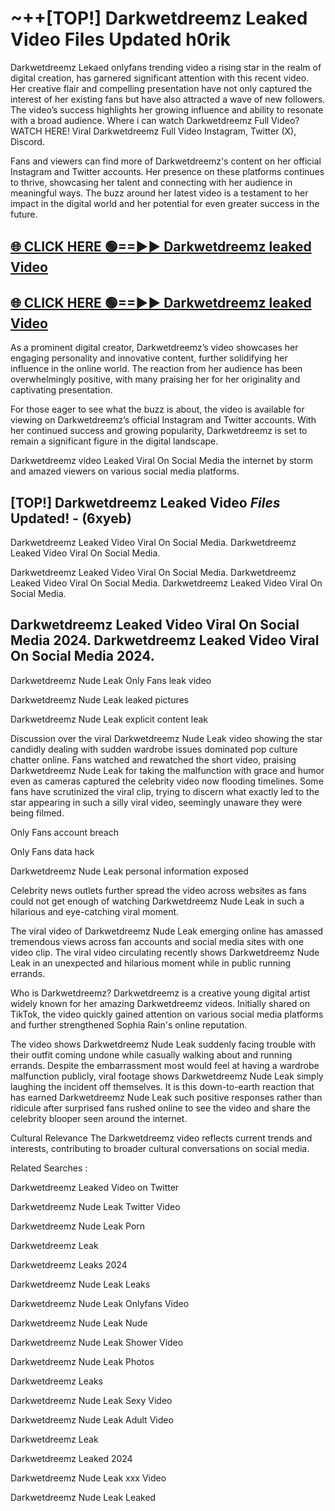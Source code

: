 # ~++[TOP!] Darkwetdreemz Leaked Video Files Updated h0rik

 Darkwetdreemz Lekaed onlyfans trending video a rising star in the realm of digital creation, has garnered significant attention with this recent video. Her creative flair and compelling presentation have not only captured the interest of her existing fans but have also attracted a wave of new followers. The video’s success highlights her growing influence and ability to resonate with a broad audience.
Where i can watch  Darkwetdreemz Full Video? WATCH HERE! Viral  Darkwetdreemz Full Video Instagram, Twitter (X), Discord.


Fans and viewers can find more of  Darkwetdreemz's content on her official Instagram and Twitter accounts. Her presence on these platforms continues to thrive, showcasing her talent and connecting with her audience in meaningful ways. The buzz around her latest video is a testament to her impact in the digital world and her potential for even greater success in the future.


## [🌐 CLICK HERE 🟢==►►  Darkwetdreemz leaked Video ](https://onlyclips.site?title=Darkwetdreemz&ref=git)

## [🌐 CLICK HERE 🟢==►►  Darkwetdreemz leaked Video ](https://onlyclips.site?title=Darkwetdreemz&ref=git)


As a prominent digital creator,  Darkwetdreemz’s video showcases her engaging personality and innovative content, further solidifying her influence in the online world. The reaction from her audience has been overwhelmingly positive, with many praising her for her originality and captivating presentation.

For those eager to see what the buzz is about, the video is available for viewing on  Darkwetdreemz’s official Instagram and Twitter accounts. With her continued success and growing popularity,  Darkwetdreemz is set to remain a significant figure in the digital landscape.


  Darkwetdreemz video Leaked Viral On Social Media the internet by storm and amazed viewers on various social media platforms.


## [TOP!]  Darkwetdreemz Leaked Video *Files* Updated! - (6xyeb) 

 Darkwetdreemz Leaked Video Viral On Social Media. Darkwetdreemz Leaked Video Viral On Social Media.

 Darkwetdreemz Leaked Video Viral On Social Media. Darkwetdreemz Leaked Video Viral On Social Media. Darkwetdreemz Leaked Video Viral On Social Media.


##  Darkwetdreemz Leaked Video Viral On Social Media 2024. Darkwetdreemz Leaked Video Viral On Social Media 2024.
 Darkwetdreemz Nude Leak Only Fans leak video

 Darkwetdreemz Nude Leak leaked pictures

 Darkwetdreemz Nude Leak explicit content leak

Discussion over the viral  Darkwetdreemz Nude Leak video showing the star candidly dealing with sudden wardrobe issues dominated pop culture chatter online. Fans watched and rewatched the short video, praising  Darkwetdreemz Nude Leak for taking the malfunction with grace and humor even as cameras captured the celebrity video now flooding timelines. Some fans have scrutinized the viral clip, trying to discern what exactly led to the star appearing in such a silly viral video, seemingly unaware they were being filmed.


Only Fans account breach

Only Fans data hack

 Darkwetdreemz Nude Leak personal information exposed

Celebrity news outlets further spread the video across websites as fans could not get enough of watching  Darkwetdreemz Nude Leak in such a hilarious and eye-catching viral moment.


The viral video of  Darkwetdreemz Nude Leak emerging online has amassed tremendous views across fan accounts and social media sites with one video clip. The viral video circulating recently shows  Darkwetdreemz Nude Leak in an unexpected and hilarious moment while in public running errands.


Who is  Darkwetdreemz?  Darkwetdreemz is a creative young digital artist widely known for her amazing  Darkwetdreemz videos. Initially shared on TikTok, the video quickly gained attention on various social media platforms and further strengthened Sophia Rain's online reputation.

The video shows  Darkwetdreemz Nude Leak suddenly facing trouble with their outfit coming undone while casually walking about and running errands. Despite the embarrassment most would feel at having a wardrobe malfunction publicly, viral footage shows  Darkwetdreemz Nude Leak simply laughing the incident off themselves. It is this down-to-earth reaction that has earned  Darkwetdreemz Nude Leak such positive responses rather than ridicule after surprised fans rushed online to see the video and share the celebrity blooper seen around the internet.

Cultural Relevance The  Darkwetdreemz video reflects current trends and interests, contributing to broader cultural conversations on social media.

Related Searches :

 Darkwetdreemz Leaked Video on Twitter

 Darkwetdreemz Nude Leak Twitter Video

 Darkwetdreemz Nude Leak Porn

 Darkwetdreemz Leak 

 Darkwetdreemz Leaks 2024

 Darkwetdreemz Nude Leak Leaks

 Darkwetdreemz Nude Leak Onlyfans Video

 Darkwetdreemz Nude Leak Nude

 Darkwetdreemz Nude Leak Shower Video

 Darkwetdreemz Nude Leak Photos

 Darkwetdreemz Leaks

 Darkwetdreemz Nude Leak Sexy Video

 Darkwetdreemz Nude Leak Adult Video

 Darkwetdreemz Leak

 Darkwetdreemz Leaked 2024

 Darkwetdreemz Nude Leak xxx Video

 Darkwetdreemz Nude Leak Leaked